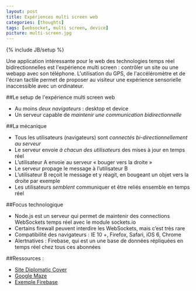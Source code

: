 ```yaml
---
layout: post
title: Expériences multi screen web
categories: [thoughts]
tags: [websocket, multi screen, device]
picture: multi-screen.jpg
---
```

{% include JB/setup %}

Une application intéressante pour le web des technologies temps réel bidirectionnelles est l'expérience multi screen : contrôler un site ou une webapp avec son téléphone.
L'utilisation du GPS, de l'accéléromètre et de l'écran tactile permet de proposer au visiteur une expérience sensorielle inaccessible avec un ordinateur.

##Le setup de l'expérience multi screen web
- Au moins _deux navigateurs_ : desktop et device
- Un serveur capable de _maintenir une communication bidirectionnelle_

##La mécanique
- Tous les utilisateurs (navigateurs) sont _connectés bi-directionnellement au serveur_
- Le serveur envoie _à chacun des utilisateurs_ des mises à jour en temps réel
- L’utilisateur A envoie au serveur « bouger vers la droite »
- Le serveur propage le message à l’utilisateur B
- L’utilisateur B reçoit le message et y réagit, en bougeant un objet vers la droite par exemple
- Les utilisateurs _semblent_ communiquer et être reliés ensemble en temps réel

##Focus technologique
- Node.js est un serveur qui permet de maintenir des connections WebSockets temps réel avec le module sockets.io
- Certains firewall peuvent interdire les WebSockets, mais c’est très rare
- Compatibilité des navigateurs : IE 10 +, Firefox, Safari, iOS 6, Chrome
- Alertnatives : Firebase, qui est un une base de données répliquées en temps réel chez tous ces abonnées

##Ressources :
- [Site Diplomatic Cover](http://diplomatic-cover.com)
- [Google Maze](http://chrome.com/maze)
- [Exemple Firebase](http://www.firepad.io)